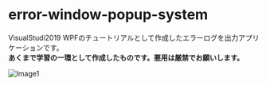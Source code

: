 # error-window-popup-system
VisualStudi2019 WPFのチュートリアルとして作成したエラーログを出力アプリケーションです。  
**あくまで学習の一環として作成したものです。悪用は厳禁でお願いします。**  


![Image1](https://user-images.githubusercontent.com/96648305/153765654-27997721-d96c-42f5-a3d0-d4674ed226a7.png)
